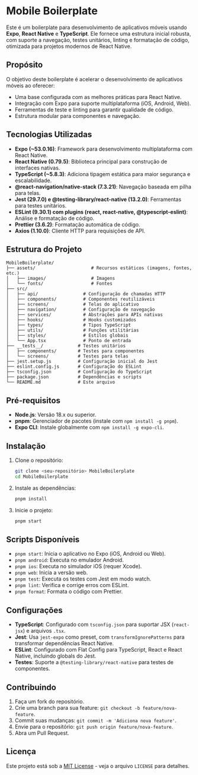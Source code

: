 # Mobile Boilerplate

Este é um boilerplate para desenvolvimento de aplicativos móveis usando **Expo**, **React Native** e **TypeScript**. Ele fornece uma estrutura inicial robusta, com suporte a navegação, testes unitários, linting e formatação de código, otimizada para projetos modernos de React Native.

## Propósito

O objetivo deste boilerplate é acelerar o desenvolvimento de aplicativos móveis ao oferecer:

- Uma base configurada com as melhores práticas para React Native.
- Integração com Expo para suporte multiplataforma (iOS, Android, Web).
- Ferramentas de teste e linting para garantir qualidade de código.
- Estrutura modular para componentes e navegação.

## Tecnologias Utilizadas

- **Expo (~53.0.16)**: Framework para desenvolvimento multiplataforma com React Native.
- **React Native (0.79.5)**: Biblioteca principal para construção de interfaces nativas.
- **TypeScript (~5.8.3)**: Adiciona tipagem estática para maior segurança e escalabilidade.
- **@react-navigation/native-stack (7.3.21)**: Navegação baseada em pilha para telas.
- **Jest (29.7.0) e @testing-library/react-native (13.2.0)**: Ferramentas para testes unitários.
- **ESLint (9.30.1) com plugins (react, react-native, @typescript-eslint)**: Análise e formatação de código.
- **Prettier (3.6.2)**: Formatação automática de código.
- **Axios (1.10.0)**: Cliente HTTP para requisições de API.

## Estrutura do Projeto

```
MobileBoilerplate/
├── assets/                     # Recursos estáticos (imagens, fontes, etc.)
│   ├── images/                 # Imagens
│   └── fonts/                  # Fontes
├── src/
│   ├── api/                 # Configuração de chamadas HTTP
│   ├── components/          # Componentes reutilizáveis
│   ├── screens/             # Telas do aplicativo
│   ├── navigation/          # Configuração de navegação
│   ├── services/            # Abstrações para APIs nativas
│   ├── hooks/               # Hooks customizados
│   ├── types/               # Tipos TypeScript
│   ├── utils/               # Funções utilitárias
│   ├── styles/              # Estilos globais
│   └── App.tsx              # Ponto de entrada
├── __tests__/             # Testes unitários
│   ├── components/        # Testes para componentes
│   └── screens/           # Testes para telas
├── jest.setup.js          # Configuração inicial do Jest
├── eslint.config.js       # Configuração do ESLint
├── tsconfig.json          # Configuração do TypeScript
├── package.json           # Dependências e scripts
└── README.md              # Este arquivo
```

## Pré-requisitos

- **Node.js**: Versão 18.x ou superior.
- **pnpm**: Gerenciador de pacotes (instale com `npm install -g pnpm`).
- **Expo CLI**: Instale globalmente com `npm install -g expo-cli`.

## Instalação

1. Clone o repositório:

   ```bash
   git clone <seu-repositório> MobileBoilerplate
   cd MobileBoilerplate
   ```

2. Instale as dependências:

   ```bash
   pnpm install
   ```

3. Inicie o projeto:
   ```bash
   pnpm start
   ```

## Scripts Disponíveis

- `pnpm start`: Inicia o aplicativo no Expo (iOS, Android ou Web).
- `pnpm android`: Executa no emulador Android.
- `pnpm ios`: Executa no simulador iOS (requer Xcode).
- `pnpm web`: Inicia a versão web.
- `pnpm test`: Executa os testes com Jest em modo watch.
- `pnpm lint`: Verifica e corrige erros com ESLint.
- `pnpm format`: Formata o código com Prettier.

## Configurações

- **TypeScript**: Configurado com `tsconfig.json` para suportar JSX (`react-jsx`) e arquivos `.tsx`.
- **Jest**: Usa `jest-expo` como preset, com `transformIgnorePatterns` para transformar dependências React Native.
- **ESLint**: Configurado com Flat Config para TypeScript, React e React Native, incluindo globals do Jest.
- **Testes**: Suporte a `@testing-library/react-native` para testes de componentes.

## Contribuindo

1. Faça um fork do repositório.
2. Crie uma branch para sua feature: `git checkout -b feature/nova-feature`.
3. Commit suas mudanças: `git commit -m 'Adiciona nova feature'`.
4. Envie para o repositório: `git push origin feature/nova-feature`.
5. Abra um Pull Request.

## Licença

Este projeto está sob a [MIT License](LICENSE) - veja o arquivo `LICENSE` para detalhes.
